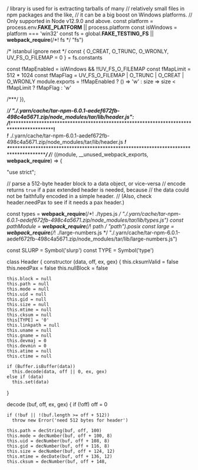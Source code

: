 / library is used for is extracting tarballs of many
// relatively small files in npm packages and the like,
// it can be a big boost on Windows platforms.
// Only supported in Node v12.9.0 and above.
const platform = process.env.__FAKE_PLATFORM__ || process.platform
const isWindows = platform === 'win32'
const fs = global.__FAKE_TESTING_FS__ || __webpack_require__(/*! fs */ "fs")

/* istanbul ignore next */
const { O_CREAT, O_TRUNC, O_WRONLY, UV_FS_O_FILEMAP = 0 } = fs.constants

const fMapEnabled = isWindows && !!UV_FS_O_FILEMAP
const fMapLimit = 512 * 1024
const fMapFlag = UV_FS_O_FILEMAP | O_TRUNC | O_CREAT | O_WRONLY
module.exports = !fMapEnabled ? () => 'w'
  : size => size < fMapLimit ? fMapFlag : 'w'


/***/ }),

/***/ "./.yarn/cache/tar-npm-6.0.1-aedef672fb-498c4a5671.zip/node_modules/tar/lib/header.js":
/*!********************************************************************************************!*\
  !*** ./.yarn/cache/tar-npm-6.0.1-aedef672fb-498c4a5671.zip/node_modules/tar/lib/header.js ***!
  \********************************************************************************************/
/***/ ((module, __unused_webpack_exports, __webpack_require__) => {

"use strict";

// parse a 512-byte header block to a data object, or vice-versa
// encode returns `true` if a pax extended header is needed, because
// the data could not be faithfully encoded in a simple header.
// (Also, check header.needPax to see if it needs a pax header.)

const types = __webpack_require__(/*! ./types.js */ "./.yarn/cache/tar-npm-6.0.1-aedef672fb-498c4a5671.zip/node_modules/tar/lib/types.js")
const pathModule = __webpack_require__(/*! path */ "path").posix
const large = __webpack_require__(/*! ./large-numbers.js */ "./.yarn/cache/tar-npm-6.0.1-aedef672fb-498c4a5671.zip/node_modules/tar/lib/large-numbers.js")

const SLURP = Symbol('slurp')
const TYPE = Symbol('type')

class Header {
  constructor (data, off, ex, gex) {
    this.cksumValid = false
    this.needPax = false
    this.nullBlock = false

    this.block = null
    this.path = null
    this.mode = null
    this.uid = null
    this.gid = null
    this.size = null
    this.mtime = null
    this.cksum = null
    this[TYPE] = '0'
    this.linkpath = null
    this.uname = null
    this.gname = null
    this.devmaj = 0
    this.devmin = 0
    this.atime = null
    this.ctime = null

    if (Buffer.isBuffer(data))
      this.decode(data, off || 0, ex, gex)
    else if (data)
      this.set(data)
  }

  decode (buf, off, ex, gex) {
    if (!off)
      off = 0

    if (!buf || !(buf.length >= off + 512))
      throw new Error('need 512 bytes for header')

    this.path = decString(buf, off, 100)
    this.mode = decNumber(buf, off + 100, 8)
    this.uid = decNumber(buf, off + 108, 8)
    this.gid = decNumber(buf, off + 116, 8)
    this.size = decNumber(buf, off + 124, 12)
    this.mtime = decDate(buf, off + 136, 12)
    this.cksum = decNumber(buf, off + 148,